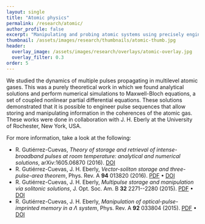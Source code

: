 ```yaml
---
layout: single
title: "Atomic physics"
permalink: /research/atomic/
author_profile: false
excerpt: "Manipulating and probing atomic systems using precisely engineered pulse sequences."
thumbnail: /assets/images/research/thumbnails/atomic-thumb.jpg
header:
  overlay_image: /assets/images/research/overlays/atomic-overlay.jpg
  overlay_filter: 0.3
order: 5
---
```


We studied the dynamics of multiple pulses propagating in multilevel atomic gases. This was a purely theoretical work in which we found analytical solutions and perform numerical simulations to Maxwell-Bloch equations, a set of coupled nonlinear partial differential equations. These solutions demonstrated that it is possible to engineer pulse sequences that allow storing and manipulating information in the coherences of the atomic gas. 
These works were done in collaboration with J. H. Eberly at the University of Rochester, New York, USA. 

For more information, take a look at the following:

- R. Gutiérrez-Cuevas, *Theory of storage and retrieval of intense-broadband pulses at room temperature: analytical and numerical solutions*, arXiv:1605.06870 (2016). [DOI](https://doi.org/10.48550/arXiv.1605.06870)
- R. Gutiérrez-Cuevas, J. H. Eberly, *Vector-soliton storage and three-pulse-area theorem*, Phys. Rev. A **94** 013820 (2016). [PDF](/assets/papers/gutierrez2016vector.pdf) • [DOI](https://doi.org/10.1103/PhysRevA.94.013820)
- R. Gutiérrez-Cuevas, J. H. Eberly, *Multipulse storage and manipulation via solitonic solutions*, J. Opt. Soc. Am. B **32** 2271--2280 (2015). [PDF](/assets/papers/gutierrez2015multipulse.pdf) • [DOI](https://doi.org/10.1364/JOSAB.32.002271)
- R. Gutiérrez-Cuevas, J. H. Eberly, *Manipulation of optical-pulse-imprinted memory in a $\Lambda$ system*, Phys. Rev. A **92** 033804 (2015). [PDF](/assets/papers/gutierrez2015manipulation.pdf) • [DOI](https://doi.org/10.1103/PhysRevA.92.033804)
